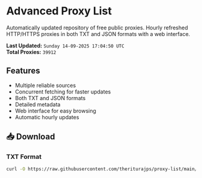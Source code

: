# Advanced Proxy List

Automatically updated repository of free public proxies. Hourly refreshed HTTP/HTTPS proxies in both TXT and JSON formats with a web interface.

**Last Updated:** `Sunday 14-09-2025 17:04:50 UTC`  
**Total Proxies:** `39912`

## Features
- Multiple reliable sources
- Concurrent fetching for faster updates
- Both TXT and JSON formats
- Detailed metadata
- Web interface for easy browsing
- Automatic hourly updates

## 📥 Download

### TXT Format
```bash
curl -O https://raw.githubusercontent.com/theriturajps/proxy-list/main/proxies.txt